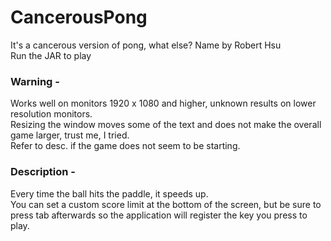 # CancerousPong
It's a cancerous version of pong, what else? Name by Robert Hsu  
Run the JAR to play

### Warning -
Works well on monitors 1920 x 1080 and higher, unknown results on lower resolution monitors. <br>
Resizing the window moves some of the text and does not make the overall game larger, trust me, I tried. <br>
Refer to desc. if the game does not seem to be starting.

### Description -
Every time the ball hits the paddle, it speeds up. <br>
You can set a custom score limit at the bottom of the screen, but be sure to press tab afterwards so the application will register the key you press to play.
